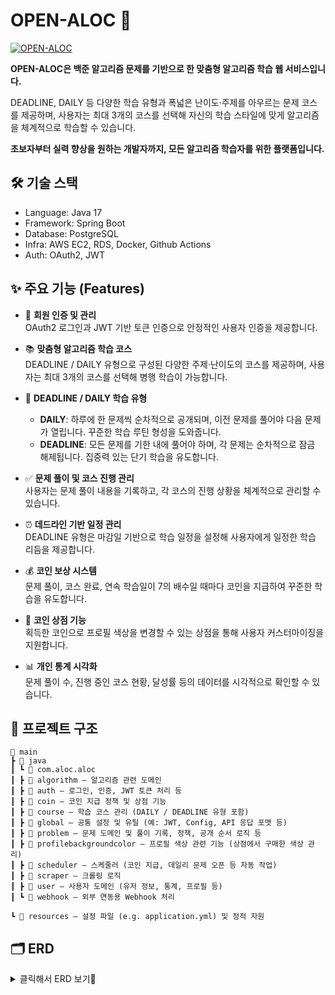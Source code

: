 # OPEN-ALOC 🧩
[![OPEN-ALOC](https://img.shields.io/badge/OPEN--ALOC-TRY_NOW!-b2d3ff?style=for-the-badge&labelColor=408CFF&logo=rocket&logoColor=white)](https://www.openaloc.store/)

**OPEN-ALOC은 백준 알고리즘 문제를 기반으로 한 맞춤형 알고리즘 학습 웹 서비스입니다.**

DEADLINE, DAILY 등 다양한 학습 유형과 폭넓은 난이도·주제를 아우르는 문제 코스를 제공하며, 사용자는 최대 3개의 코스를 선택해 자신의 학습 스타일에 맞게 알고리즘을 체계적으로 학습할 수 있습니다.

**초보자부터 실력 향상을 원하는 개발자까지, 모든 알고리즘 학습자를 위한 플랫폼입니다.**





## 🛠 기술 스택
- Language: Java 17
- Framework: Spring Boot
- Database: PostgreSQL
- Infra: AWS EC2, RDS, Docker, Github Actions
- Auth: OAuth2, JWT

## ✨ 주요 기능 (Features)

- 🔐 **회원 인증 및 관리**  
  OAuth2 로그인과 JWT 기반 토큰 인증으로 안정적인 사용자 인증을 제공합니다.

- 📚 **맞춤형 알고리즘 학습 코스**  
  DEADLINE / DAILY 유형으로 구성된 다양한 주제·난이도의 코스를 제공하며, 사용자는 최대 3개의 코스를 선택해 병행 학습이 가능합니다.

- 🧩 **DEADLINE / DAILY 학습 유형**
  - **DAILY**: 하루에 한 문제씩 순차적으로 공개되며, 이전 문제를 풀어야 다음 문제가 열립니다. 꾸준한 학습 루틴 형성을 도와줍니다.
  - **DEADLINE**: 모든 문제를 기한 내에 풀어야 하며, 각 문제는 순차적으로 잠금 해제됩니다. 집중력 있는 단기 학습을 유도합니다.

- ✅ **문제 풀이 및 코스 진행 관리**  
  사용자는 문제 풀이 내용을 기록하고, 각 코스의 진행 상황을 체계적으로 관리할 수 있습니다.

- ⏰ **데드라인 기반 일정 관리**  
  DEADLINE 유형은 마감일 기반으로 학습 일정을 설정해 사용자에게 일정한 학습 리듬을 제공합니다.

- 💰 **코인 보상 시스템**  
  문제 풀이, 코스 완료, 연속 학습일이 7의 배수일 때마다 코인을 지급하여 꾸준한 학습을 유도합니다.

- 🎨 **코인 상점 기능**  
  획득한 코인으로 프로필 색상을 변경할 수 있는 상점을 통해 사용자 커스터마이징을 지원합니다.

- 📊 **개인 통계 시각화**  
  문제 풀이 수, 진행 중인 코스 현황, 달성률 등의 데이터를 시각적으로 확인할 수 있습니다.



## 📁 프로젝트 구조


```
📂 main
┣ 📂 java
┃ ┗ 📂 com.aloc.aloc
┃ ┣ 📂 algorithm — 알고리즘 관련 도메인
┃ ┣ 📂 auth — 로그인, 인증, JWT 토큰 처리 등
┃ ┣ 📂 coin — 코인 지급 정책 및 상점 기능
┃ ┣ 📂 course — 학습 코스 관리 (DAILY / DEADLINE 유형 포함)
┃ ┣ 📂 global — 공통 설정 및 유틸 (예: JWT, Config, API 응답 포맷 등)
┃ ┣ 📂 problem — 문제 도메인 및 풀이 기록, 정책, 공개 순서 로직 등
┃ ┣ 📂 profilebackgroundcolor — 프로필 색상 관련 기능 (상점에서 구매한 색상 관리)
┃ ┣ 📂 scheduler — 스케줄러 (코인 지급, 데일리 문제 오픈 등 자동 작업)
┃ ┣ 📂 scraper — 크롤링 로직
┃ ┣ 📂 user — 사용자 도메인 (유저 정보, 통계, 프로필 등)
┃ ┗ 📂 webhook — 외부 연동용 Webhook 처리

┗ 📂 resources — 설정 파일 (e.g. application.yml) 및 정적 자원

```

## 🗂 ERD
<details> <summary>클릭해서 ERD 보기👀</summary>

```mermaid
classDiagram
direction TB

class Algorithm {
    Long  id
    Integer  algorithmId
    String  englishName
    String  koreanName
}
class AuditingTimeEntity {
    LocalDateTime  createdAt
    LocalDateTime  updatedAt
}
class CoinHistory {
    Long  id
    Integer  coin
    CoinType  coinType
    String  description
}
class Course {
    Long  id
    Integer  averageRank
    CourseType  courseType
    String  description
    Integer  duration
    Long  generateCnt
    Integer  maxRank
    Integer  minRank
    Integer  problemCnt
    Long  successCnt
    String  title
}
class CourseProblem {
    Long  id
}
class Problem {
    Long  id
    Integer  problemId
    Integer  rank
    String  title
}
class ProblemAlgorithm {
    Long  id
}
class ProfileBackgroundColor {
    String  name
    String  color1
    String  color2
    String  color3
    String  color4
    String  color5
    Integer  degree
    String  type
}
class User {
    UUID  id
    Authority  authority
    String  baekjoonId
    Integer  coin
    Integer  consecutiveSolvedDays
    LocalDateTime  deletedAt
    String  email
    LocalDateTime  lastSolvedAt
    String  name
    String  oauthId
    String  profileColor
    String  profileImageFileName
    Integer  rank
    String  refreshToken
    Integer  solvedCount
}
class UserCourse {
    Long  id
    LocalDateTime  closedAt
    UserCourseState  userCourseState
}
class UserCourseProblem {
    Long  id
    LocalDateTime  solvedAt
    UserCourseProblemStatus  userCourseProblemStatus
}

AbstractAuditable  --|>  AbstractPersistable 
Algorithm  --|>  AuditingTimeEntity 
CoinHistory  --|>  AuditingTimeEntity 
CoinHistory "0..*" --> "0..1" User 
Course  --|>  AuditingTimeEntity 
CourseProblem "0..*" <--> "0..1" Course 
CourseProblem "0..*" --> "0..1" Problem 
Problem  --|>  AuditingTimeEntity 
Problem "0..1" <--> "0..*" ProblemAlgorithm 
ProblemAlgorithm "0..*" --> "0..1" Algorithm 
User  --|>  AuditingTimeEntity 
UserCourse  --|>  AuditingTimeEntity 
UserCourse "0..*" --> "0..1" Course 
UserCourse "0..*" --> "0..1" User 
UserCourseProblem  --|>  AuditingTimeEntity 
UserCourseProblem "0..*" --> "0..1" Problem 
UserCourseProblem "0..*" <--> "0..1" UserCourse 

```
